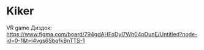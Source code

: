 # Kiker
VR game
Диздок: https://www.figma.com/board/794gdAHFoDyl7Wh04pDunE/Untitled?node-id=0-1&t=i4vgs6SbqfkBnTTS-1
